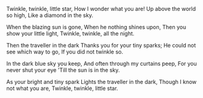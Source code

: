 Twinkle, twinkle, little star,
How I wonder what you are!
Up above the world so high,
Like a diamond in the sky.

When the blazing sun is gone,
When he nothing shines upon,
Then you show your little light,
Twinkle, twinkle, all the night.

Then the traveller in the dark
Thanks you for your tiny sparks;
He could not see which way to go,
If you did not twinkle so.

In the dark blue sky you keep,
And often through my curtains peep,
For you never shut your eye
'Till the sun is in the sky.

As your bright and tiny spark
Lights the traveller in the dark,
Though I know not what you are,
Twinkle, twinkle, little star.